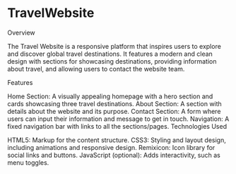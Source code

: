# TravelWebsite
Overview

The Travel Website is a responsive platform that inspires users to explore and discover global travel destinations. It features a modern and clean design with sections for showcasing destinations, providing information about travel, and allowing users to contact the website team.

Features

Home Section: A visually appealing homepage with a hero section and cards showcasing three travel destinations.
About Section: A section with details about the website and its purpose.
Contact Section: A form where users can input their information and message to get in touch.
Navigation: A fixed navigation bar with links to all the sections/pages.
Technologies Used

HTML5: Markup for the content structure.
CSS3: Styling and layout design, including animations and responsive design.
Remixicon: Icon library for social links and buttons.
JavaScript (optional): Adds interactivity, such as menu toggles.
